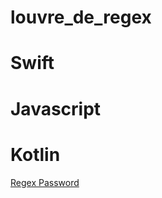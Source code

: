 # louvre_de_regex

# Swift

# Javascript

# Kotlin

[Regex Password](https://www.notion.so/Regex-Password-b45e613d6ebe4826ae12f43eb111e2e9)
